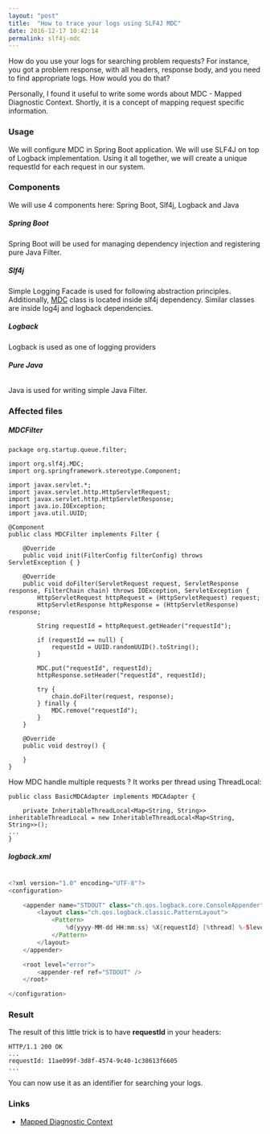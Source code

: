 ```yaml
---
layout: "post"
title:  "How to trace your logs using SLF4J MDC"
date: 2016-12-17 10:42:14
permalink: slf4j-mdc
---
```



How do you use your logs for searching problem requests? 
For instance, you got a problem response, with all headers, response body, and you need to find appropriate logs.  How would you do that?

Personally, I found it useful to write some words about MDC - Mapped Diagnostic Context. Shortly, it is a concept of mapping request specific information. 

### <a href="#usage" name="usage"><i class="fa fa-link anchor" aria-hidden="true"></i></a> Usage

We will configure MDC in Spring Boot application. We will use SLF4J on top of Logback implementation. Using it all together, we will create a unique requestId for each request in our system.

### <a href="#components" name="components"><i class="fa fa-link anchor" aria-hidden="true"></i></a> Components

We will use 4 components here: Spring Boot, Slf4j, Logback and Java

##### **Spring Boot**

Spring Boot will be used for managing dependency injection and registering pure Java Filter.

##### **Slf4j**

Simple Logging Facade is used for following abstraction principles. Additionally, [MDC](http://www.slf4j.org/api/org/slf4j/MDC.html) class is located inside slf4j dependency. Similar classes are inside log4j and logback dependencies.

##### **Logback** 

Logback is used as one of logging providers

###### **Pure Java** 

Java is used for writing simple Java Filter.

### <a href="#affectedfiles" name="affectedfiles"><i class="fa fa-link anchor" aria-hidden="true"></i></a> Affected files

#####  **MDCFilter**

```
package org.startup.queue.filter;

import org.slf4j.MDC;
import org.springframework.stereotype.Component;

import javax.servlet.*;
import javax.servlet.http.HttpServletRequest;
import javax.servlet.http.HttpServletResponse;
import java.io.IOException;
import java.util.UUID;

@Component
public class MDCFilter implements Filter {

    @Override
    public void init(FilterConfig filterConfig) throws ServletException { }

    @Override
    public void doFilter(ServletRequest request, ServletResponse response, FilterChain chain) throws IOException, ServletException {
        HttpServletRequest httpRequest = (HttpServletRequest) request;
        HttpServletResponse httpResponse = (HttpServletResponse) response;

        String requestId = httpRequest.getHeader("requestId");

        if (requestId == null) {
            requestId = UUID.randomUUID().toString();
        }

        MDC.put("requestId", requestId);
        httpResponse.setHeader("requestId", requestId);

        try {
            chain.doFilter(request, response);
        } finally {
            MDC.remove("requestId");
        }
    }

    @Override
    public void destroy() {

    }
}
```

How MDC handle multiple requests ?
It works per thread using ThreadLocal:
```
public class BasicMDCAdapter implements MDCAdapter {

    private InheritableThreadLocal<Map<String, String>> inheritableThreadLocal = new InheritableThreadLocal<Map<String, String>>();
...
}
```

##### **logback.xml**

```java

<?xml version="1.0" encoding="UTF-8"?>
<configuration>

    <appender name="STDOUT" class="ch.qos.logback.core.ConsoleAppender">
        <layout class="ch.qos.logback.classic.PatternLayout">
            <Pattern>
                %d{yyyy-MM-dd HH:mm:ss} %X{requestId} [%thread] %-5level %logger{36} - %msg%n
            </Pattern>
        </layout>
    </appender>

    <root level="error">
        <appender-ref ref="STDOUT" />
    </root>

</configuration>
```


### <a href="#result" name="result"><i class="fa fa-link anchor" aria-hidden="true"></i></a> Result

The result of this little trick is to have **requestId** in your headers:

```
HTTP/1.1 200 OK
...
requestId: 11ae099f-3d8f-4574-9c40-1c38613f6605
...
```

You can now use it as an identifier for searching your logs.


### <a href="#links" name="links"><i class="fa fa-link anchor" aria-hidden="true"></i></a> Links

* [Mapped Diagnostic Context](http://logback.qos.ch/manual/mdc.html)